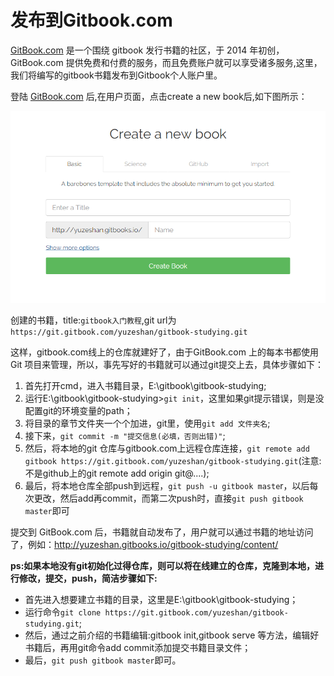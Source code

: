 发布到Gitbook.com
==
[GitBook.com](gitbook.com) 是一个围绕 gitbook 发行书籍的社区，于 2014 年初创，GitBook.com 提供免费和付费的服务，而且免费账户就可以享受诸多服务,这里，我们将编写的gitbook书籍发布到Gitbook个人账户里。

登陆 [GitBook.com](gitbook.com) 后,在用户页面，点击create a new book后,如下图所示：

![](../imgs/create_gitbook.png)

创建的书籍，title:`gitbook入门教程`,git url为`https://git.gitbook.com/yuzeshan/gitbook-studying.git`

这样，gitbook.com线上的仓库就建好了，由于GitBook.com 上的每本书都使用 Git 项目来管理，所以，事先写好的书籍就可以通过git提交上去，具体步骤如下：

 1. 首先打开cmd，进入书籍目录，E:\gitbook\gitbook-studying;
 2. 运行E:\gitbook\gitbook-studying>`git init`，这里如果git提示错误，则是没配置git的环境变量的path；
 3. 将目录的章节文件夹一个个加进，git里，使用`git add 文件夹名`;
 4. 接下来，`git commit -m "提交信息(必填，否则出错)"`;
 5. 然后，将本地的git 仓库与gitbook.com上远程仓库连接，`git remote add gitbook https://git.gitbook.com/yuzeshan/gitbook-studying.git`(注意:不是github上的git remote add origin git@....);
 6. 最后，将本地仓库全部push到远程，`git push -u gitbook maste`r，以后每次更改，然后add再commit，而第二次push时，直接`git push gitbook master`即可


提交到 GitBook.com 后，书籍就自动发布了，用户就可以通过书籍的地址访问了，例如：<http://yuzeshan.gitbooks.io/gitbook-studying/content/>

**ps:如果本地没有git初始化过得仓库，则可以将在线建立的仓库，克隆到本地，进行修改，提交，push，简洁步骤如下:**

- 首先进入想要建立书籍的目录，这里是E:\gitbook\gitbook-studying；
- 运行命令`git clone https://git.gitbook.com/yuzeshan/gitbook-studying.git`;
- 然后，通过之前介绍的书籍编辑:gitbook init,gitbook serve 等方法，编辑好书籍后，再用git命令add commit添加提交书籍目录文件；
- 最后，`git push gitbook master`即可。



